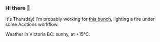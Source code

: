 ### Hi there :wave:

It's Thursday! I'm probably working for [this bunch](https://github.com/kohofinancial), lighting a fire under some Acctions workflow.

Weather in Victoria BC: sunny, at +15°C.
